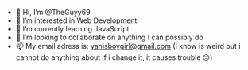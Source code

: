 - 👋 Hi, I’m @TheGuyy69
- 👀 I’m interested in Web Development
- 🌱 I’m currently learning JavaScript
- 💞️ I’m looking to collaborate on anything I can possibly do
- 📫 My email adress is: yanisboygirl@gmail.com (I know is weird but i cannot do anything about if i change it, it causes trouble 😔)

<!---
TheGuyy69 is a ✨ special ✨ repository because its `README.md` (this file) appears on your GitHub profile.
You can click the Preview link to take a look at your changes.
--->
